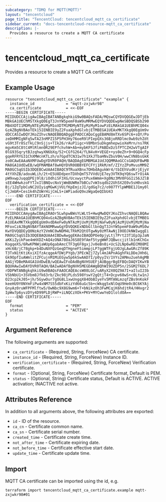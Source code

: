 ```yaml
---
subcategory: "TDMQ for MQTT(MQTT)"
layout: "tencentcloud"
page_title: "TencentCloud: tencentcloud_mqtt_ca_certificate"
sidebar_current: "docs-tencentcloud-resource-mqtt_ca_certificate"
description: |-
  Provides a resource to create a MQTT CA certificate
---
```


# tencentcloud_mqtt_ca_certificate

Provides a resource to create a MQTT CA certificate

## Example Usage

```hcl
resource "tencentcloud_mqtt_ca_certificate" "example" {
  instance_id              = "mqtt-zxjwkr98"
  ca_certificate           = <<-EOF
-----BEGIN CERTIFICATE-----
MIIDUDCCAjigAwIBAgIBATANBgkqhkiG9w0BAQsFADA/MQswCQYDVQQGEwJDTjEb
MBkGA1UEChMSTXkgQ0EgT3JnYW5pemF0aW9uMRMwEQYDVQQDEwpNeSBDQSBSb290
MB4XDTI1MDMyNTEyMzMyM1oXDTM1MDMyNTEyMzMyM1owPzELMAkGA1UEBhMCQ04x
GzAZBgNVBAoTEk15IENBIE9yZ2FuaXphdGlvbjETMBEGA1UEAxMKTXkgQ0EgUm9v
dDCCASIwDQYJKoZIhvcNAQEBBQADggEPADCCAQoCggEBAMd8mTXv6SPc6+sQY/Po
zeDHMMIgNFq5wTA23nMPZ15P5PH3Hy76oeR9lPIepQXs36BjoRRDlmc0wb9zhZdt
vG9t3Tr8SzTkLC9nSjjs+TIk26/rAuP1igc+V8MbnSuDkgmhepwioXeMrn/ns7RK
mgvKm5C8tC4MlRlmn0R29EPfchvhW+Ab+mybKFSJfiPABDxDzSfPTCZH2wVTgAIF
0lG93SqrytBJzqhwyXN6bXq/52+CGfG264/fLN4vH+VEGE++ys0eZh+9+0GQ4cFp
gqeRFRYG31ChXMWcnKTLzh/o7GpdTCN31w7h1XkJTbaHNvZbuV0H/wwCVN8bsGkK
zo0CAwEAAaNXMFUwDgYDVR0PAQH/BAQDAgEGMBMGA1UdJQQMMAoGCCsGAQUFBwMB
MA8GA1UdEwEB/wQFMAMBAf8wHQYDVR0OBBYEFCFYj1RkM/mf/ZIYzZPoMvusMM9Z
MA0GCSqGSIb3DQEBCwUAA4IBAQC9TRuaXBnx7OHbdAgukWr4/tbIEhVudKrjEjyV
4tYXhZB/adouWLih/2t+E5U8DdpenTDXhQmT57VVdUjE7ey3VTK9qYQ6swTrOi4A
pW9xwpJuqqQPEj9l8/iOdhiSF3XG/UcxwyctPux6Wmm+Xg0Nz3MV0FGGIi56JZlB
sEE4WHwkzoFYTJxIlBNQvcNxVjWmBUWRm7bBCu7vW3sqdb22Uh5X2E0v5sH0vskG
Bj/1ZqTpbCuNC2UIyiqMGwKjVUifKpEmjzJI/gdGq7c2/o987TYlpWMBE1J1my0l
CjJmbR+Ces1k4hZUWrHijCmLS+iWPiadoQ9xzWgaQeQIbU43
-----END CERTIFICATE-----
EOF
  verification_certificate = <<-EOF
-----BEGIN CERTIFICATE-----
MIIDhDCCAmygAwIBAgIRAOr5LwhpwBWsYLWLt5+HwqMwDQYJKoZIhvcNAQELBQAw
PzELMAkGA1UEBhMCQ04xGzAZBgNVBAoTEk15IENBIE9yZ2FuaXphdGlvbjETMBEG
A1UEAxMKTXkgQ0EgUm9vdDAeFw0yNTAzMjUxMjMzMjNaFw0yNjAzMjUxMjMzMjNa
MFoxCzAJBgNVBAYTAkNOMRwwGgYDVQQKExNDbGllbnQgT3JnYW5pemF0aW9uMS0w
KwYDVQQDEyQ0NzAzY2VmNC0wNDM4LTRkM2QtOTgwNy0zMTAwNjI0ODJkNWIwggEi
MA0GCSqGSIb3DQEBAQUAA4IBDwAwggEKAoIBAQDPOe0pjyLtj7Prt23T1Ep3pJaN
aKKiZyikPae4mHXDZ+AQ4zONA78OaJ6S8E9fAmf5tygWWFJQBwccjitlb1nKChGx
KogqeXS/6RwKPNWjaWUp6gabAmcCTF3g6F8gxjJv0eBn0i+UcS2LNp6wRECM08MI
xHc6B/jC78gkp+b4DuNXFQzGeqDTHgneF5immpjLP7ggWTFgjUOJgLAwGRcZf89K
T3TxN1tKtiKxiXIfzAcqgeAfDWjPYgb/3PEcWZj7Zyl4mJAPnAGghFkLDDeJHh6L
Gk9OpfIuAWmlitZFCujnM1MiEGyw5p6kSwAAD7I/p0yyIV/1VYs2AMmu2uehAgMB
AAGjYDBeMA4GA1UdDwEB/wQEAwIFoDAdBgNVHSUEFjAUBggrBgEFBQcDAQYIKwYB
BQUHAwIwDAYDVR0TAQH/BAIwADAfBgNVHSMEGDAWgBQhWI9UZDP5n/2SGM2T6DL7
rDDPWTANBgkqhkiG9w0BAQsFAAOCAQEAcsW08LGC/uARyX2X0QZ9A7I+aIluI23b
VSbNbU1+3SVbm8Jfk63rb/Zkc98jPLds598YswY2gQtjT4+Dcpv60wS+c0Ltw1nJ
O23cp2kJ05+jh/5GywOur7gOG8L1xwUngqX84ObBIyeYv5MfANLmzqfZBs9nKokF
keeHU9Y0NYmFiPw4xNM7S55dbFxKizYd66uGc5b+cWkqg5xNlOqU9He0cBC6KYAj
GnyAz0ruWFPFMlftw5/OwNbc9X8G9wm6+T+bNikzOh3FwMCqjK6hdjtR4/HHxgr2
IpWw7p6yvzDYy4D99PLDjRWP+iLNQCzXOk+PKV+MYCwwYeD1loldOA==
-----END CERTIFICATE-----
EOF
  format                   = "PEM"
  status                   = "ACTIVE"
}
```

## Argument Reference

The following arguments are supported:

* `ca_certificate` - (Required, String, ForceNew) CA certificate.
* `instance_id` - (Required, String, ForceNew) Instance ID.
* `verification_certificate` - (Required, String, ForceNew) Verification certificate.
* `format` - (Optional, String, ForceNew) Certificate format, Default is PEM.
* `status` - (Optional, String) Certificate status, Default is ACTIVE.
  ACTIVE activation;
  INACTIVE not active.

## Attributes Reference

In addition to all arguments above, the following attributes are exported:

* `id` - ID of the resource.
* `ca_cn` - Certificate common name.
* `ca_sn` - Certificate serial number.
* `created_time` - Certificate create time.
* `not_after_time` - Certificate expiring date.
* `not_before_time` - Certificate effective start date.
* `update_time` - Certificate update time.



## Import

MQTT CA certificate can be imported using the id, e.g.

```
terraform import tencentcloud_mqtt_ca_certificate.example mqtt-zxjwkr98#01
```

